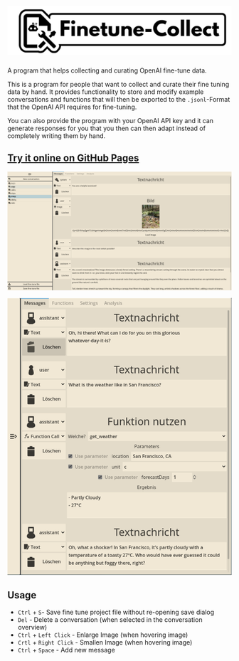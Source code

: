 # ![banner-logo](presentation/banner-logo.png)
A program that helps collecting and curating OpenAI fine-tune data.

This is a program for people that want to collect and curate their fine tuning data by hand. It provides functionality to store and modify example conversations and functions that will then be exported to the `.jsonl`-Format that the OpenAI API requires for fine-tuning.

You can also provide the program with your OpenAI API key and it can generate responses for you that you then can then adapt instead of completely writing them by hand.

## [Try it online on GitHub Pages](https://wielandb.github.io/finetune-collect/export/web)

![conversation_example](presentation/image_example.png)





![function_example](presentation/function_example_vertical.png)

## Usage

- `Ctrl` + `S`- Save fine tune project file without re-opening save dialog
- `Del` - Delete a conversation (when selected in the conversation overview)
- `Ctrl` + `Left Click` - Enlarge Image (when hovering image)
- `Crtl` + `Right Click` - Smallen Image (when hovering image)
- `Ctrl` + `Space` - Add new message
